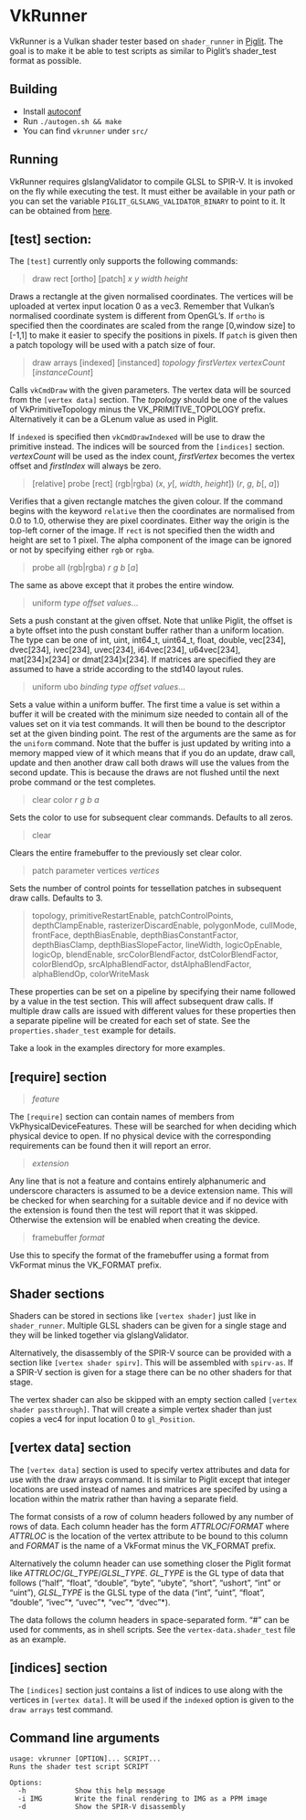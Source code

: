 # VkRunner

VkRunner is a Vulkan shader tester based on `shader_runner` in
[Piglit](https://piglit.freedesktop.org/). The goal is to make it be
able to test scripts as similar to Piglit’s shader_test format as
possible.

## Building

- Install [autoconf](https://www.gnu.org/software/autoconf/autoconf.html)
- Run `./autogen.sh && make`
- You can find `vkrunner` under `src/`

## Running

VkRunner requires glslangValidator to compile GLSL to SPIR-V. It is
invoked on the fly while executing the test. It must either be
available in your path or you can set the variable
`PIGLIT_GLSLANG_VALIDATOR_BINARY` to point to it. It can be obtained
from [here](https://github.com/KhronosGroup/glslang/).

## [test] section:

The `[test]` currently only supports the following commands:

> draw rect [ortho] [patch] _x_ _y_ _width_ _height_

Draws a rectangle at the given normalised coordinates. The vertices
will be uploaded at vertex input location 0 as a vec3. Remember that
Vulkan’s normalised coordinate system is different from OpenGL’s. If
`ortho` is specified then the coordinates are scaled from the range
[0,window size] to [-1,1] to make it easier to specify the positions
in pixels. If `patch` is given then a patch topology will be used with
a patch size of four.

> draw arrays [indexed] [instanced] _topology_ _firstVertex_ _vertexCount_ [_instanceCount_]

Calls `vkCmdDraw` with the given parameters. The vertex data will be
sourced from the `[vertex data]` section. The _topology_ should be one
of the values of VkPrimitiveTopology minus the VK\_PRIMITIVE\_TOPOLOGY
prefix. Alternatively it can be a GLenum value as used in Piglit.

If `indexed` is specified then `vkCmdDrawIndexed` will be use to draw
the primitive instead. The indices will be sourced from the
`[indices]` section. _vertexCount_ will be used as the index count,
_firstVertex_ becomes the vertex offset and _firstIndex_ will always
be zero.

> [relative] probe [rect] (rgb|rgba) (_x_, _y_[, _width_, _height_]) (_r_, _g_, _b_[, _a_])

Verifies that a given rectangle matches the given colour. If the
command begins with the keyword `relative` then the coordinates are
normalised from 0.0 to 1.0, otherwise they are pixel coordinates.
Either way the origin is the top-left corner of the image. If `rect`
is not specified then the width and height are set to 1 pixel. The
alpha component of the image can be ignored or not by specifying
either `rgb` or `rgba`.

> probe all (rgb|rgba) _r_ _g_ _b_ [_a_]

The same as above except that it probes the entire window.

> uniform _type_ _offset_ _values_…

Sets a push constant at the given offset. Note that unlike Piglit, the
offset is a byte offset into the push constant buffer rather than a
uniform location. The type can be one of int, uint, int64_t, uint64_t,
float, double, vec[234], dvec[234], ivec[234], uvec[234], i64vec[234],
u64vec[234], mat[234]x[234] or dmat[234]x[234]. If matrices are
specified they are assumed to have a stride according to the std140
layout rules.

> uniform ubo _binding_ _type_ _offset_ _values_…

Sets a value within a uniform buffer. The first time a value is set
within a buffer it will be created with the minimum size needed to
contain all of the values set on it via test commands. It will then be
bound to the descriptor set at the given binding point. The rest of
the arguments are the same as for the `uniform` command. Note that the
buffer is just updated by writing into a memory mapped view of it
which means that if you do an update, draw call, update and then
another draw call both draws will use the values from the second
update. This is because the draws are not flushed until the next probe
command or the test completes.

> clear color _r_ _g_ _b_ _a_

Sets the color to use for subsequent clear commands. Defaults to all
zeros.

> clear

Clears the entire framebuffer to the previously set clear color.

> patch parameter vertices _vertices_

Sets the number of control points for tessellation patches in
subsequent draw calls. Defaults to 3.

> topology, primitiveRestartEnable, patchControlPoints,
> depthClampEnable, rasterizerDiscardEnable, polygonMode, cullMode,
> frontFace, depthBiasEnable, depthBiasConstantFactor, depthBiasClamp,
> depthBiasSlopeFactor, lineWidth, logicOpEnable, logicOp,
> blendEnable, srcColorBlendFactor, dstColorBlendFactor, colorBlendOp,
> srcAlphaBlendFactor, dstAlphaBlendFactor, alphaBlendOp,
> colorWriteMask

These properties can be set on a pipeline by specifying their name
followed by a value in the test section. This will affect subsequent
draw calls. If multiple draw calls are issued with different values
for these properties then a separate pipeline will be created for each
set of state. See the `properties.shader_test` example for details.

Take a look in the examples directory for more examples.

## [require] section

> _feature_

The `[require]` section can contain names of members from
VkPhysicalDeviceFeatures. These will be searched for when deciding
which physical device to open. If no physical device with the
corresponding requirements can be found then it will report an error.

> _extension_

Any line that is not a feature and contains entirely alphanumeric and
underscore characters is assumed to be a device extension name. This
will be checked for when searching for a suitable device and if no
device with the extension is found then the test will report that it
was skipped. Otherwise the extension will be enabled when creating the
device.

> framebuffer _format_

Use this to specify the format of the framebuffer using a format from
VkFormat minus the VK_FORMAT prefix.

## Shader sections

Shaders can be stored in sections like `[vertex shader]` just like in
`shader_runner`. Multiple GLSL shaders can be given for a single stage
and they will be linked together via glslangValidator.

Alternatively, the disassembly of the SPIR-V source can be provided
with a section like `[vertex shader spirv]`. This will be assembled
with `spirv-as`. If a SPIR-V section is given for a stage there can be
no other shaders for that stage.

The vertex shader can also be skipped with an empty section called
`[vertex shader passthrough]`. That will create a simple vertex shader
than just copies a vec4 for input location 0 to `gl_Position`.

## [vertex data] section

The `[vertex data]` section is used to specify vertex attributes and
data for use with the draw arrays command. It is similar to Piglit
except that integer locations are used instead of names and matrices
are specifed by using a location within the matrix rather than having
a separate field.

The format consists of a row of column headers followed by any number
of rows of data. Each column header has the form _ATTRLOC_/_FORMAT_
where _ATTRLOC_ is the location of the vertex attribute to be bound to
this column and _FORMAT_ is the name of a VkFormat minus the VK_FORMAT
prefix.

Alternatively the column header can use something closer the Piglit
format like _ATTRLOC_/_GL\_TYPE_/_GLSL\_TYPE_. _GL\_TYPE_ is the GL
type of data that follows (“half”, “float”, “double”, “byte”, “ubyte”,
“short”, “ushort”, “int” or “uint”), _GLSL\_TYPE_ is the GLSL type of
the data (“int”, “uint”, “float”, “double”, “ivec”\*, “uvec”\*,
“vec”\*, “dvec”\*).

The data follows the column headers in space-separated form. “#” can
be used for comments, as in shell scripts. See the
`vertex-data.shader_test` file as an example.

## [indices] section

The `[indices]` section just contains a list of indices to use along
with the vertices in `[vertex data]`. It will be used if the `indexed`
option is given to the `draw arrays` test command.

## Command line arguments

    usage: vkrunner [OPTION]... SCRIPT...
    Runs the shader test script SCRIPT
    
    Options:
      -h            Show this help message
      -i IMG        Write the final rendering to IMG as a PPM image
      -d            Show the SPIR-V disassembly
